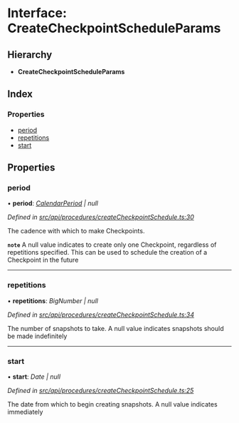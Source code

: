 # Interface: CreateCheckpointScheduleParams

## Hierarchy

* **CreateCheckpointScheduleParams**

## Index

### Properties

* [period](createcheckpointscheduleparams.md#period)
* [repetitions](createcheckpointscheduleparams.md#repetitions)
* [start](createcheckpointscheduleparams.md#start)

## Properties

###  period

• **period**: *[CalendarPeriod](calendarperiod.md) | null*

*Defined in [src/api/procedures/createCheckpointSchedule.ts:30](https://github.com/PolymeshAssociation/polymesh-sdk/blob/46845947/src/api/procedures/createCheckpointSchedule.ts#L30)*

The cadence with which to make Checkpoints.

**`note`** A null value indicates to create only one Checkpoint, regardless of repetitions specified. This can be used to schedule the creation of a Checkpoint in the future

___

###  repetitions

• **repetitions**: *BigNumber | null*

*Defined in [src/api/procedures/createCheckpointSchedule.ts:34](https://github.com/PolymeshAssociation/polymesh-sdk/blob/46845947/src/api/procedures/createCheckpointSchedule.ts#L34)*

The number of snapshots to take. A null value indicates snapshots should be made indefinitely

___

###  start

• **start**: *Date | null*

*Defined in [src/api/procedures/createCheckpointSchedule.ts:25](https://github.com/PolymeshAssociation/polymesh-sdk/blob/46845947/src/api/procedures/createCheckpointSchedule.ts#L25)*

The date from which to begin creating snapshots. A null value indicates immediately
